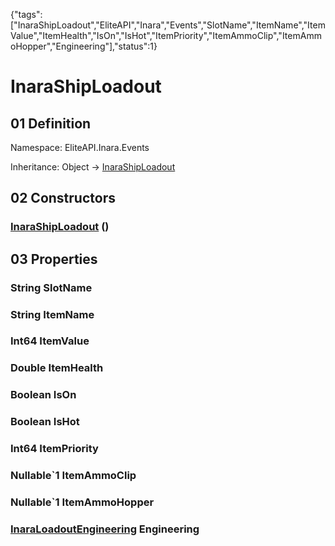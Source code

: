 {"tags":["InaraShipLoadout","EliteAPI","Inara","Events","SlotName","ItemName","ItemValue","ItemHealth","IsOn","IsHot","ItemPriority","ItemAmmoClip","ItemAmmoHopper","Engineering"],"status":1}

# InaraShipLoadout

## 01 Definition

Namespace: <span class='code'>EliteAPI.Inara.Events</span>

Inheritance: <span class='code'>Object</span> → <span class='code'>[InaraShipLoadout](../../../EliteAPI/Inara/Events/InaraShipLoadout.html)</span>

## 02 Constructors

### <span class='code'>[InaraShipLoadout](../../../EliteAPI/Inara/Events/InaraShipLoadout.html)</span> ()

## 03 Properties

### <span class='code'>String</span> SlotName

### <span class='code'>String</span> ItemName

### <span class='code'>Int64</span> ItemValue

### <span class='code'>Double</span> ItemHealth

### <span class='code'>Boolean</span> IsOn

### <span class='code'>Boolean</span> IsHot

### <span class='code'>Int64</span> ItemPriority

### <span class='code'>Nullable`1</span> ItemAmmoClip

### <span class='code'>Nullable`1</span> ItemAmmoHopper

### <span class='code'>[InaraLoadoutEngineering](../../../EliteAPI/Inara/Events/InaraLoadoutEngineering.html)</span> Engineering

